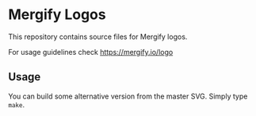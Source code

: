 # Mergify Logos

This repository contains source files for Mergify logos.

For usage guidelines check https://mergify.io/logo

## Usage

You can build some alternative version from the master SVG. Simply type `make`.
